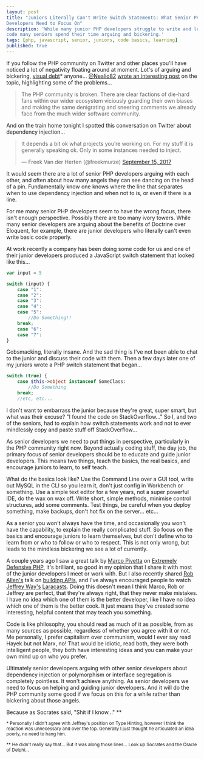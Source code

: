 ```yaml
---
layout: post
title: "Juniors Literally Can't Write Switch Statements: What Senior PHP
Developers Need to Focus On"
description: 'While many junior PHP developers struggle to write and learn basic
code many seniors spend their time arguing and bickering.'
tags: [php, javascript, senior, juniors, code basics, learning]
published: true
---
```

If you follow the PHP community on Twitter and other places you'll have noticed
a lot of negativity floating around at moment. Lot's of arguing and bickering,
[visual debt](https://laracasts.com/series/php-bits/episodes/1)* anyone... [@Nealio82](https://twitter.com/nealio82) [wrote an interesting post](https://medium.com/@nealio82/the-global-php-community-continues-to-toxify-itself-and-we-need-to-halt-it-for-the-sake-of-our-eabecd21a365) on the topic, highlighting
some of the problems...

> The PHP community is broken. There are clear factions of die-hard fans within our wider ecosystem viciously guarding their own biases and making the same denigrating and sneering comments we already face from the much wider software community.

And on the train home tonight I spotted this conversation on Twitter about
dependency injection...

<blockquote class="twitter-tweet" data-lang="en"><p lang="en" dir="ltr">It depends a bit ok what projects you’re working on. For my stuff it is generally speaking ok. Only in some instances needed to inject.</p>&mdash; Freek Van der Herten (@freekmurze) <a href="https://twitter.com/freekmurze/status/908716651012612096">September 15, 2017</a></blockquote>
<script async src="//platform.twitter.com/widgets.js" charset="utf-8"></script>

It would seem there are a lot of senior PHP developers arguing with each other, and
often about how many angels they can see dancing on the head of a pin.
Fundamentally know one knows where the line that separates when to
use dependency injection and when not to is, or even if there is a line.

For me many senior PHP developers seem to have the wrong focus,
there isn't enough perspective. Possibly there are too many ivory towers. While
many senior developers are arguing about the benefits of Doctrine over Eloquent, for example,
there are junior developers who literally can't even write basic code properly.

At work recently a company has been doing some code for us and one of their junior developers
produced a JavaScript switch statement that looked like this...

```JavaScript
var input = 5

switch (input) {
    case "1":
    case "2":
    case "3":
    case "4":
    case "5":
        //Do Something!!
    break;
    case "6":
    case "7":
}
```

Gobsmacking, literally insane. And the sad thing is I've not been able to chat to
the junior and discuss their code with them. Then a few days later one of my
juniors wrote a PHP switch statement that began...

```php
switch (true) {
    case $this->object instanceof SomeClass:
        //Do Something
    break;
    //etc, etc...
```

I don't want to embarrass the junior because they're great, super smart, but
what was their excuse? "I found the code on StackOverflow..." So I, and two of the
seniors, had to explain how switch statements work and not to ever mindlessly copy
and paste stuff off StackOverflow...     

As senior developers we need to put things in perspective, particularly in the
PHP community right now. Beyond actually coding stuff, the day job, the primary
focus of senior developers should be to educate and guide junior developers.
This means two things, teach the basics, the real basics, and encourage juniors
to learn, to self teach.

What do the basics look like? Use the Command Line over a GUI tool, write out
MySQL in the CLI so you learn it, don't just config in Workbench or something.
Use a simple text editor for a few years, not a super powerful IDE, do the wax
on wax off. Write short, simple methods, minimise control structures, add some
comments. Test things, be careful when you deploy something, make backups, don't
hot fix on the server... etc...

As a senior you won't always have the time, and occasionally you won't have the capability,
to explain the really complicated stuff. So focus on the basics and encourage juniors
to learn themselves, but don't define who to learn from or who to follow or who to respect.
This is not only wrong, but leads to the mindless bickering we see a lot of currently.

A couple years ago I saw a great talk by [Marco Pivetta](https://twitter.com/ocramius) on [Extremely Defensive PHP](https://ocramius.github.io/extremely-defensive-php/#/),
it's brilliant, so good in my opinion that I share it with most of the junior developers
I meet or work with. But I also recently shared [Rob Allen's](https://twitter.com/akrabat) talk on [building APIs](https://www.youtube.com/watch?v=L9oR4U2nVhQ),
and I've always encouraged people to watch [Jeffrey Way's](https://twitter.com/jeffrey_way) [Laracasts](https://laracasts.com/). Doing this
doesn't mean I think Marco, Rob or Jeffrey are perfect, that they're always right,
that they never make mistakes. I have no idea which one of them is the better developer,
like I have no idea which one of them is the better cook. It just means they've created some interesting, helpful content that may teach you something.

Code is like philosophy, you should read as much of it
as possible, from as many sources as possible, regardless of whether you agree with it
or not. Me personally, I prefer capitalism over communism, would I ever say read
Hayek but not Marx, no! That would be idiotic, read both, they were both intelligent
people, they both have interesting ideas and you can make your own mind up on who
you prefer.

Ultimately senior developers arguing with other senior developers about dependency
injection or polymorphism or interface segregation is completely pointless. It
won't achieve anything. As senior developers we need to focus on helping and guiding
junior developers. And it will do the PHP community some good if we focus on this for
a while rather than bickering about those angels.

Because as Socrates said, "Shit if I know..." **

<small>* Personally I didn't agree with Jeffrey's position on Type Hinting, however I
think the reaction was unnecessary and over the top. Generally I just thought he
articulated an idea poorly, no need to hang him.</small>

<small>** He didn't really say that... But it was along those lines... Look up Socrates
and the Oracle of Delphi...</small>
